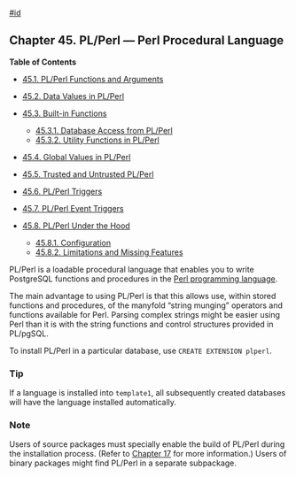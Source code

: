 [#id](#PLPERL)

## Chapter 45. PL/Perl — Perl Procedural Language

**Table of Contents**

- [45.1. PL/Perl Functions and Arguments](plperl-funcs)
- [45.2. Data Values in PL/Perl](plperl-data)
- [45.3. Built-in Functions](plperl-builtins)

  - [45.3.1. Database Access from PL/Perl](plperl-builtins#PLPERL-DATABASE)
  - [45.3.2. Utility Functions in PL/Perl](plperl-builtins#PLPERL-UTILITY-FUNCTIONS)

- [45.4. Global Values in PL/Perl](plperl-global)
- [45.5. Trusted and Untrusted PL/Perl](plperl-trusted)
- [45.6. PL/Perl Triggers](plperl-triggers)
- [45.7. PL/Perl Event Triggers](plperl-event-triggers)
- [45.8. PL/Perl Under the Hood](plperl-under-the-hood)

  - [45.8.1. Configuration](plperl-under-the-hood#PLPERL-CONFIG)
  - [45.8.2. Limitations and Missing Features](plperl-under-the-hood#PLPERL-MISSING)

PL/Perl is a loadable procedural language that enables you to write PostgreSQL functions and procedures in the [Perl programming language](https://www.perl.org).

The main advantage to using PL/Perl is that this allows use, within stored functions and procedures, of the manyfold “string munging” operators and functions available for Perl. Parsing complex strings might be easier using Perl than it is with the string functions and control structures provided in PL/pgSQL.

To install PL/Perl in a particular database, use `CREATE EXTENSION plperl`.

### Tip

If a language is installed into `template1`, all subsequently created databases will have the language installed automatically.

### Note

Users of source packages must specially enable the build of PL/Perl during the installation process. (Refer to [Chapter 17](installation) for more information.) Users of binary packages might find PL/Perl in a separate subpackage.
